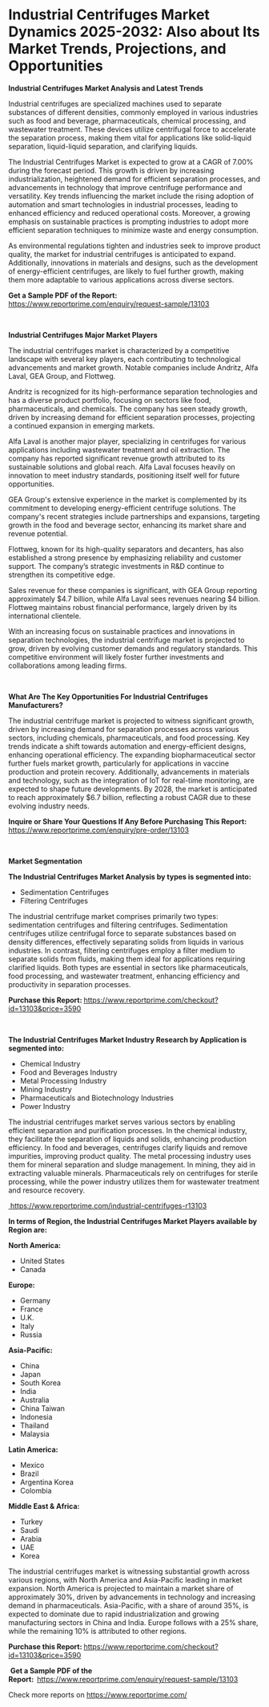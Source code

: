 <p><h1>Industrial Centrifuges Market Dynamics 2025-2032: Also about Its Market Trends, Projections, and Opportunities</h1></p><p><strong>Industrial Centrifuges Market Analysis and Latest Trends</strong></p>
<p><p>Industrial centrifuges are specialized machines used to separate substances of different densities, commonly employed in various industries such as food and beverage, pharmaceuticals, chemical processing, and wastewater treatment. These devices utilize centrifugal force to accelerate the separation process, making them vital for applications like solid-liquid separation, liquid-liquid separation, and clarifying liquids.</p><p>The Industrial Centrifuges Market is expected to grow at a CAGR of 7.00% during the forecast period. This growth is driven by increasing industrialization, heightened demand for efficient separation processes, and advancements in technology that improve centrifuge performance and versatility. Key trends influencing the market include the rising adoption of automation and smart technologies in industrial processes, leading to enhanced efficiency and reduced operational costs. Moreover, a growing emphasis on sustainable practices is prompting industries to adopt more efficient separation techniques to minimize waste and energy consumption.</p><p>As environmental regulations tighten and industries seek to improve product quality, the market for industrial centrifuges is anticipated to expand. Additionally, innovations in materials and designs, such as the development of energy-efficient centrifuges, are likely to fuel further growth, making them more adaptable to various applications across diverse sectors.</p></p>
<p><strong>Get a Sample PDF of the Report:&nbsp;</strong> <a href="https://www.reportprime.com/enquiry/request-sample/13103?utm_campaign=2242&utm_medium=2&utm_source=Github&utm_content=ia&utm_term=19032025&utm_id=industrial-centrifuges">https://www.reportprime.com/enquiry/request-sample/13103</a></p>
<p>&nbsp;</p>
<p><strong>Industrial Centrifuges Major Market Players</strong></p>
<p><p>The industrial centrifuges market is characterized by a competitive landscape with several key players, each contributing to technological advancements and market growth. Notable companies include Andritz, Alfa Laval, GEA Group, and Flottweg.</p><p>Andritz is recognized for its high-performance separation technologies and has a diverse product portfolio, focusing on sectors like food, pharmaceuticals, and chemicals. The company has seen steady growth, driven by increasing demand for efficient separation processes, projecting a continued expansion in emerging markets.</p><p>Alfa Laval is another major player, specializing in centrifuges for various applications including wastewater treatment and oil extraction. The company has reported significant revenue growth attributed to its sustainable solutions and global reach. Alfa Laval focuses heavily on innovation to meet industry standards, positioning itself well for future opportunities.</p><p>GEA Group's extensive experience in the market is complemented by its commitment to developing energy-efficient centrifuge solutions. The company's recent strategies include partnerships and expansions, targeting growth in the food and beverage sector, enhancing its market share and revenue potential.</p><p>Flottweg, known for its high-quality separators and decanters, has also established a strong presence by emphasizing reliability and customer support. The company’s strategic investments in R&D continue to strengthen its competitive edge.</p><p>Sales revenue for these companies is significant, with GEA Group reporting approximately $4.7 billion, while Alfa Laval sees revenues nearing $4 billion. Flottweg maintains robust financial performance, largely driven by its international clientele.</p><p>With an increasing focus on sustainable practices and innovations in separation technologies, the industrial centrifuge market is projected to grow, driven by evolving customer demands and regulatory standards. This competitive environment will likely foster further investments and collaborations among leading firms.</p></p>
<p>&nbsp;</p>
<p><strong>What Are The Key Opportunities For Industrial Centrifuges Manufacturers?</strong></p>
<p><p>The industrial centrifuge market is projected to witness significant growth, driven by increasing demand for separation processes across various sectors, including chemicals, pharmaceuticals, and food processing. Key trends indicate a shift towards automation and energy-efficient designs, enhancing operational efficiency. The expanding biopharmaceutical sector further fuels market growth, particularly for applications in vaccine production and protein recovery. Additionally, advancements in materials and technology, such as the integration of IoT for real-time monitoring, are expected to shape future developments. By 2028, the market is anticipated to reach approximately $6.7 billion, reflecting a robust CAGR due to these evolving industry needs.</p></p>
<p><strong>Inquire or Share Your Questions If Any Before Purchasing This Report:</strong> <a href="https://www.reportprime.com/enquiry/pre-order/13103?utm_campaign=2242&utm_medium=2&utm_source=Github&utm_content=ia&utm_term=19032025&utm_id=industrial-centrifuges">https://www.reportprime.com/enquiry/pre-order/13103</a></p>
<p>&nbsp;</p>
<p><strong>Market Segmentation</strong></p>
<p><strong>The Industrial Centrifuges Market Analysis by types is segmented into:</strong></p>
<p><ul><li>Sedimentation Centrifuges</li><li>Filtering Centrifuges</li></ul></p>
<p><p>The industrial centrifuge market comprises primarily two types: sedimentation centrifuges and filtering centrifuges. Sedimentation centrifuges utilize centrifugal force to separate substances based on density differences, effectively separating solids from liquids in various industries. In contrast, filtering centrifuges employ a filter medium to separate solids from fluids, making them ideal for applications requiring clarified liquids. Both types are essential in sectors like pharmaceuticals, food processing, and wastewater treatment, enhancing efficiency and productivity in separation processes.</p></p>
<p><strong>Purchase this Report:&nbsp;</strong><a href="https://www.reportprime.com/checkout?id=13103&price=3590&utm_campaign=2242&utm_medium=2&utm_source=Github&utm_content=ia&utm_term=19032025&utm_id=industrial-centrifuges">https://www.reportprime.com/checkout?id=13103&price=3590</a></p>
<p>&nbsp;</p>
<p><strong>The Industrial Centrifuges Market Industry Research by Application is segmented into:</strong></p>
<p><ul><li>Chemical Industry</li><li>Food and Beverages Industry</li><li>Metal Processing Industry</li><li>Mining Industry</li><li>Pharmaceuticals and Biotechnology Industries</li><li>Power Industry</li></ul></p>
<p><p>The industrial centrifuges market serves various sectors by enabling efficient separation and purification processes. In the chemical industry, they facilitate the separation of liquids and solids, enhancing production efficiency. In food and beverages, centrifuges clarify liquids and remove impurities, improving product quality. The metal processing industry uses them for mineral separation and sludge management. In mining, they aid in extracting valuable minerals. Pharmaceuticals rely on centrifuges for sterile processing, while the power industry utilizes them for wastewater treatment and resource recovery.</p></p>
<p><a href="https://www.reportprime.com/industrial-centrifuges-r13103?utm_campaign=2242&utm_medium=2&utm_source=Github&utm_content=ia&utm_term=19032025&utm_id=industrial-centrifuges">&nbsp;https://www.reportprime.com/industrial-centrifuges-r13103</a></p>
<p><strong>In terms of Region, the Industrial Centrifuges Market Players available by Region are:</strong></p>
<p>
    <p> <strong> North America: </strong>
        <ul>
            <li>United States</li>
            <li>Canada</li>
        </ul>
        </p> 
    <p> <strong> Europe: </strong>
        <ul>
            <li>Germany</li>
            <li>France</li>
            <li>U.K.</li>
            <li>Italy</li>
            <li>Russia</li>
        </ul>
        </p> 
    <p> <strong> Asia-Pacific: </strong>
        <ul>
            <li>China</li>
            <li>Japan</li>
            <li>South Korea</li>
            <li>India</li>
            <li>Australia</li>
            <li>China Taiwan</li>
            <li>Indonesia</li>
            <li>Thailand</li>
            <li>Malaysia</li>
        </ul>
        </p> 
    <p> <strong> Latin America: </strong>
        <ul>
            <li>Mexico</li>
            <li>Brazil</li>
            <li>Argentina Korea</li>
            <li>Colombia</li>
        </ul>
        </p> 
    <p> <strong> Middle East & Africa: </strong>
        <ul>
            <li>Turkey</li>
            <li>Saudi</li>
            <li>Arabia</li>
            <li>UAE</li>
            <li>Korea</li>
        </ul>
    </p>
    </p>
<p><p>The industrial centrifuges market is witnessing substantial growth across various regions, with North America and Asia-Pacific leading in market expansion. North America is projected to maintain a market share of approximately 30%, driven by advancements in technology and increasing demand in pharmaceuticals. Asia-Pacific, with a share of around 35%, is expected to dominate due to rapid industrialization and growing manufacturing sectors in China and India. Europe follows with a 25% share, while the remaining 10% is attributed to other regions.</p></p>
<p><strong>Purchase this Report: </strong><a href="https://www.reportprime.com/checkout?id=13103&price=3590&utm_campaign=2242&utm_medium=2&utm_source=Github&utm_content=ia&utm_term=19032025&utm_id=industrial-centrifuges">https://www.reportprime.com/checkout?id=13103&price=3590</a></p>
<p>&nbsp;<strong>Get a Sample PDF of the Report:&nbsp;&nbsp;</strong><a href="https://www.reportprime.com/enquiry/request-sample/13103?utm_campaign=2242&utm_medium=2&utm_source=Github&utm_content=ia&utm_term=19032025&utm_id=industrial-centrifuges">https://www.reportprime.com/enquiry/request-sample/13103</a></p>
<p><strong></strong></p>
<p>Check more reports on <a href="https://www.reportprime.com/?utm_campaign=2242&utm_medium=2&utm_source=Github&utm_content=ia&utm_term=19032025&utm_id=industrial-centrifuges">https://www.reportprime.com/</a></p>